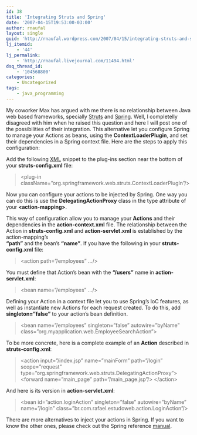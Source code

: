```yaml
---
id: 38
title: 'Integrating Struts and Spring'
date: '2007-04-15T19:53:00-03:00'
author: rnaufal
layout: single
guid: 'http://rnaufal.wordpress.com/2007/04/15/integrating-struts-and-spring/'
lj_itemid:
    - '44'
lj_permalink:
    - 'http://rnaufal.livejournal.com/11494.html'
dsq_thread_id:
    - '104568800'
categories:
    - Uncategorized
tags:
    - java_programming
---
```


My coworker Max has argued with me there is no relationship between Java web based frameworks, specially [Struts](http://struts.apache.org/) and [Spring](http://www.springframework.org/). Well, I completelly disagreed with him when he raised this question and here I will post one of the possibilities of their integration. This alternative let you configure Spring to manage your Actions as beans, using the **ContextLoaderPlugin**, and set their dependencies in a Spring context file. Here are the steps to apply this configuration:

Add the following [XML](http://en.wikipedia.org/wiki/XML) snippet to the plug-ins section near the bottom of your **struts-config.xml** file:

> &lt;plug-in className=”org.springframework.web.struts.ContextLoaderPlugIn”/&gt;

Now you can configure your actions to be injected by Spring. One way you can do this is use the **DelegatingActionProxy** class in the type attribute of your **&lt;action-mapping&gt;**.

This way of configuration allow you to manage your **Actions** and their dependencies in the **action-context.xml** file. The relationship between the Action in **struts-config.xml** and **action-servlet.xml** is established by the action-mapping’s  
**“path”** and the bean’s **“name”**. If you have the following in your **struts-config.xml** file:

> &lt;action path=”/employees” …/&gt;

You must define that Action’s bean with the **“/users”** name in **action-servlet.xml**:

> &lt;bean name=”/employees” …/&gt;

Defining your Action in a context file let you to use Spring’s IoC features, as well as instantiate new Actions for each request created. To do this, add **singleton=”false”** to your action’s bean definition.

> &lt;bean name=”/employees” singleton=”false” autowire=”byName” class=”org.myapplication.web.EmployeeSearchAction”&gt;

To be more concrete, here is a complete example of an **Action** described in **struts-config.xml**:

> &lt;action input=”/index.jsp” name=”mainForm” path=”/login” scope=”request” type=”org.springframework.web.struts.DelegatingActionProxy”&gt; &lt;forward name=”main\_page” path=”/main\_page.jsp”/&gt; &lt;/action&gt;

And here is its version in **action-servlet.xml**:

> &lt;bean id=”action.loginAction” singleton=”false” autowire=”byName” name=”/login” class=”br.com.rafael.estudoweb.action.LoginAction”/&gt;

There are more alternatives to inject your actions in Spring. If you want to know the other ones, please check out the Spring reference [manual](http://www.springframework.org/documentation).